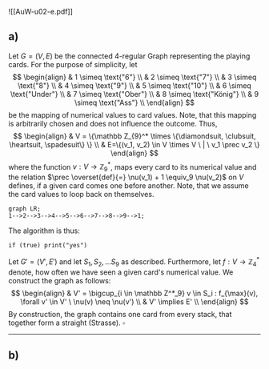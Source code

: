 ![[AuW-u02-e.pdf]]

## a)

Let $G = (V, E)$ be the connected 4-regular Graph representing the playing cards.
For the purpose of simplicity, let$$
\begin{align}
	& 1 \simeq \text{"6"} \\
& 2 \simeq \text{"7"} \\
& 3 \simeq \text{"8"} \\
& 4 \simeq \text{"9"} \\
& 5 \simeq \text{"10"} \\
& 6 \simeq \text{"Under"} \\
& 7 \simeq \text{"Ober"} \\
& 8 \simeq \text{"König"} \\
& 9 \simeq \text{"Ass"} \\
\end{align}
$$be the mapping of numerical values to card values. Note, that this mapping is arbitrarily chosen and does not influence the outcome. Thus,$$
\begin{align}
& V = \{\mathbb Z_{9}^* \times \{\diamondsuit, \clubsuit, \heartsuit, \spadesuit\} \} \\
& E=\{(v_1, v_2) \in V \times V \ | \ v_1 \prec v_2 \}
\end{align}
$$where the function $\nu : V \rightarrow \mathbb Z_9^*$, maps every card to its numerical value and the relation $\prec \overset{def}{=} \nu(v_1) + 1 \equiv_9 \nu(v_2)$ on $V$ defines, if a given card comes one before another. Note, that we assume the card values to loop back on themselves.
```mermaid
graph LR;
1-->2-->3-->4-->5-->6-->7-->8-->9-->1;
```

The algorithm is thus:
```
if (true) print("yes")
```

Let $G'=(V', E')$ and let $S_1, S_2, \dots S_9$ as described. Furthermore, let $f: V \rightarrow \mathbb Z_4^*$ denote, how often we have seen a given card's numerical value.
We construct the graph as follows:
$$
\begin{align}
& V' = \bigcup_{i \in \mathbb Z^*_9} v \in S_i  : f_{\max}(v), \forall v' \in V' \ \nu(v) \neq \nu(v')   \\
& V' \implies E' \\
\end{align}
$$
By construction, the graph contains one card from every stack, that together form a straight (Strasse).
$\square$


___

## b)
